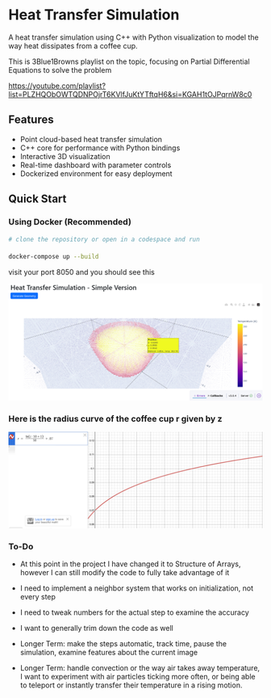 # Heat Transfer Simulation

A  heat transfer simulation using C++ with Python visualization to model the way heat dissipates from a coffee cup.

This is 3Blue1Browns playlist on the topic, focusing on Partial Differential Equations to solve the problem

https://youtube.com/playlist?list=PLZHQObOWTQDNPOjrT6KVlfJuKtYTftqH6&si=KGAH1tOJPqrnW8c0

## Features

- Point cloud-based heat transfer simulation
- C++ core for performance with Python bindings
- Interactive 3D visualization
- Real-time dashboard with parameter controls
- Dockerized environment for easy deployment

## Quick Start

### Using Docker (Recommended)

```bash
# clone the repository or open in a codespace and run

docker-compose up --build

```
visit your port 8050 and you should see this

![alt text](image-2.png)

### Here is the radius curve of the coffee cup r given by z
![alt text](image.png)


### To-Do

* At this point in the project I have changed it to Structure of Arrays, however I can still modify the code to fully take advantage of it
* I need to implement a neighbor system that works on initialization, not every step
* I need to tweak numbers for the actual step to examine the accuracy
* I want to generally trim down the code as well

* Longer Term: make the steps automatic, track time, pause the simulation, examine features about the current image
* Longer Term: handle convection or the way air takes away temperature, I want to experiment with air particles ticking more often, or being able to teleport or instantly transfer their temperature in a rising motion.

